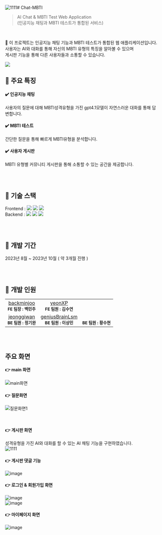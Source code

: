 ![1111](https://github.com/user-attachments/assets/daf404b7-a2b6-4e90-91e0-0804c8b38266)# Chat-MBTI
> AI Chat & MBTI Test Web Application <br/>(인공지능 채팅과 MBTI 테스트가 통합된 서비스)

</br>

:pushpin: 이 프로젝트는 인공지능 채팅 기능과 MBTI 테스트가 통합된 웹 애플리케이션입니다. <br/>
사용자는 AI와 대화를 통해 자신의 MBTI 유형의 특징을 알아볼 수 있으며<br/>
게시판 기능을 통해 다른 사용자들과 소통할 수 있습니다.

![](../header.png)

## :star2: 주요 특징

#### :heavy_check_mark: 인공지능 채팅 </br>
사용자의 질문에 대해 MBTI성격유형을 가진 gpt4.1모델이 자연스러운 대화를 통해 답변합니다.<br/>
#### :heavy_check_mark: MBTI 테스트</br>
간단한 질문을 통해 빠르게 MBTI유형을 분석합니다.<br/>
#### :heavy_check_mark: 사용자 게시판 </br>
MBTI 유형별 커뮤니티 게시판을 통해 소통할 수 있는 공간을 제공합니다.

</br>
</br>


## :wrench: 기술 스택

Frontend : <img src="https://img.shields.io/badge/HTML-E34F26?style=flat&logo=Java&logoColor=white" />
<img src="https://img.shields.io/badge/CSS3-1572B6?style=flat&logo=Java&logoColor=white" />
<img src="https://img.shields.io/badge/JavaScript-F7DF1E?style=flat&logo=Java&logoColor=white" /> </br>
Backend : <img src="https://img.shields.io/badge/Spring-6DB33F?style=flat&logo=Java&logoColor=white" />
<img src="https://img.shields.io/badge/Java-1E8CBE?style=flat&logo=Java&logoColor=white" />
<img src="https://img.shields.io/badge/MySQL-4479A1?style=flat&logo=Java&logoColor=white" />


</br>
</br>

## :calendar: 개발 기간

2023년 8월 ~ 2023년 10월 ( 약 3개월 진행 )

</br>
</br>


## :busts_in_silhouette: 개발 인원


<!-- 첫 번째 테이블 -->
<table>
  <tbody>
    <tr>
      <td align="center">
        <a href="https://github.com/backminjoo">backminjoo</a><br /><sub><b>FE 팀장 : 백민주 </b></sub></a><br />
      </td>
      <td align="center">
        <a href="https://github.com/yeonXP">yeonXP</a><br /><sub><b>FE 팀원 : 김수연 </b></sub></a><br />
      </td>
    </tr>
    <tr>
      <td align="center">
        <a href="https://github.com/jeonggiwan">jeonggiwan</a><br /><sub><b>BE 팀원 : 정기완 </b></sub></a><br />
      </td>
      <td align="center">
        <a href="https://github.com/geniusBrainLsm">geniusBrainLsm</a><br /><sub><b>BE 팀원 : 이상민</b></sub></a><br />
      </td>
      <td align="center">
       <a href="#"></a><br /><sub><b>BE 팀원 : 황수현</b></sub></a><br />
      </td>
    </tr>
  </tbody>
</table>

</br>
</br>


## 주요 화면

#### :point_right: main 화면 
![main화면](https://github.com/backminjoo/MBTI_test_pri/assets/72775295/2a595f47-5b55-458c-a756-6dc2f204a3fe) </br>

#### :point_right: 질문화면

![질문화면1](https://github.com/backminjoo/MBTI_test_pri/assets/72775295/948169c0-995f-4c3c-86e6-072803049986)

</br>

#### :point_right: 게시판 화면
성격유형을 가진 AI와 대화를 할 수 있는 AI 채팅 기능을 구현하였습니다.</br>
![1111](https://github.com/user-attachments/assets/3df4af8a-2f93-457d-a226-52930aeb0d33)
</br>

#### :point_right: 게시판 댓글 기능
![image](https://github.com/user-attachments/assets/9ef0fd07-2c09-494c-b6bd-5ba33285437a)
</br>

#### :point_right: 로그인 & 회원가입 화면
![image](https://github.com/user-attachments/assets/3cbf290d-8b29-4fcf-bf7e-ce66a4285045)
</br>
![image](https://github.com/user-attachments/assets/51357bd5-094a-4ee6-a3a1-15913641b774)

#### :point_right: 마이페이지 화면
![image](https://github.com/user-attachments/assets/fee9bf63-b6d7-49f7-a27b-e0a5d778994e)
</br>




